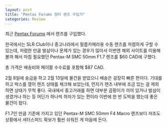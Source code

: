 ```yaml
---
layout: post
title: "Pentax Forums 장터 렌즈 구입기"
categories: Review
---
```


최근 [Pentax Forums](https://www.pentaxforums.com) 에서 렌즈를 구입했다.
<!--excerpt-->
한국에서는 SLR Club이나 중고나라에서 필름카메라용 수동 렌즈를 저렴하게 구할 수 있는데, 저렴한 만큼 발삼이나 문제가 있는 경우가 많아서 이번엔 해외 사이트를 이용해볼까 해서 마침 필요했던 Pentax-M SMC 50mm F1.7 렌즈를 $60 CAD에 구했다.

총 가격은 배송비와 페이팔 수수료를 포함해 $87 CAD.

2월 8일에 송금을 하고 2월 13일에 물건을 받았으니 배송은 굉장히 빠른 편이다.
기대를 하고 박스를 열어 렌즈 상태를 체크해 보았는데, 먼지가 렌즈 내부에 조금 있는 걸 제외하면 상태가 무척 좋다.
국내에서 중고거래를 하면 대부분 곰팡이가 끼어 있거나 발삼이 생겼거나 하는 등 어딘가 하나씩 하자가 있는 편이라 이번에 한 번 도박을 했는데 좋은 물건이 왔다.

F1.7인 만큼 기존에 가지고 있던 Pentax-M SMC 50mm F4 Macro 렌즈보다 저조도 상황에서 셔터스피드 확보가 훨씬 쉬워진 게 마음에 든다.
